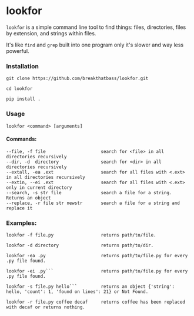 # lookfor

```lookfor``` is a simple command line tool to find things: files, directories, files by extension, and strings within files. 

It's like ```find``` and ```grep``` built into one program only it's slower and way less powerful.

### Installation

```git clone https://github.com/breakthatbass/lookfor.git```

```cd lookfor```

```pip install .```


### Usage

```lookfor <command> [arguments]```

#### Commands:
```
--file, -f file                     search for <file> in all directories recursively
--dir, -d  directory                search for <dir> in all directories recursively
--extall, -ea .ext                  search for all files with <.ext> in all directories recursively
--extin, --ei .ext                  search for all files with <.ext> only in current directory
--search, -s str file               search a file for a string. Returns an object
--replace, -r file str newstr       search a file for a string and replace it
```

### Examples:

```
lookfor -f file.py                  returns path/to/file.

lookfor -d directory                returns path/to/dir.

lookfor -ea .py                     returns path/to/file.py for every .py file found.

lookfor -ei .py```                  returns path/to/file.py for every .py file found.

lookfor -s file.py hello```         returns an object {'string': hello, 'count': 1, 'found on lines': 21} or Not Found.

lookfor -r file.py coffee decaf     returns coffee has been replaced with decaf or returns nothing.
```